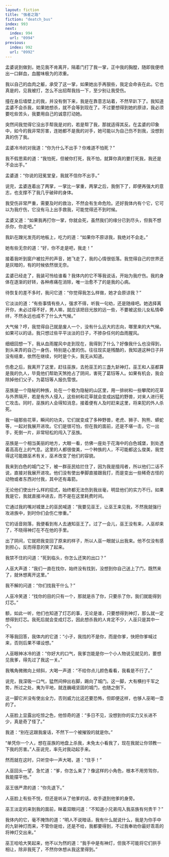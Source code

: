 ```yaml
---
layout: fiction
title: "强者之路"
fiction: "deatch_bus"
index: 993
next:
  index: 994
  url: "0994"
previous:
  index: 992
  url: "0992"
---
```

孟婆说到做到，她见我不肯离开，隔着门打了我一掌，正中我的胸膛，随即我便喷出一口鲜血，血腥味极为的浓重。

我以自己的血肉之躯，承受了这一掌，如果她出手再狠些，我定会命丧在此。它也真是的，见我被打，怎么不出招帮我挡一下，至少别让我受伤。

撞在身后墙壁上的我，并没有倒下来，我是在靠意志站着，不然早趴下了。我知道孟婆不会杀我，如果她想杀，就不会等到现在了。不过要想得到她的原谅，我必须要吃些苦头，我要用自己的诚意打动她。

突然间我觉得它没出手帮我是对的，若是帮了我，那就适得其反。在孟婆的印象中，如今的我非常厉害，连她都不是我的对手，她可能以为自己伤不到我，没想到真的伤了我。

孟婆冷冷的对我道：“你为什么不出手？你难道不怕死？”

我不假思索的道：“我怕死，但被你打死，我不怕，就算你真的要打死我，我还是不会出手。”

孟婆道：“你说的冠冕堂皇，我就不信你不出手。”

说完，孟婆连着出了两掌，一掌比一掌重，两掌之后，我倒下了，即便再强大的意志，也支撑不了我几乎破碎的身体。

我受伤非常严重，需要及时的救治，不然会有生命危险。还好我体内有个它，它可以为我疗伤，它没有马上出手救我，可能觉得还不到时候。

孟婆又道：“如果我再打你一掌，你就会死，虽然我们的缘分已到尽头，但我不想杀你，你走吧。”

我趴在蹭光发亮的地板上，吃力的道：“如果你不原谅我，我绝对不会走。”

她有些无奈的道：“好，你不走是吧，我走！”

接着我听到窗户被拉开的声音，她飞走了，我的心情很低落。我觉得自己的世界还是灰暗的，有的时候依然很无奈。

孟婆已经走了，我装可怜给谁看？我体内的它不等我说话，开始为我疗伤。我的身体在逐渐的好转，各种疼痛在消除，唯一治愈不了的是我的心病。

待恢复的差不多时，我问它道：“你觉得我怎么样做，她才会原谅我？”

它淡淡的道：“有些事情有些人，强求不得，听我一句劝，还是随缘吧。她选择离开你，未必过得不好，男人嘛，就应该把目光放的远一些，不要被这些儿女私情牵绊，不然永远也成不了什么大气候。”

大气候？哼，我觉得自己就是废人一个，没有什么远大的志向，哪里来的大气候。如果可以的话，我只想过些平平淡淡的日子，不掺杂任何的血雨腥风。

细细回想一下，我从血雨腥风中走到现在，我得到了什么？好像我什么也没得到，到头来弄的自己一身伤，特别是心里的伤。往往现实是残酷的，我知道这种日子并没有结束，依然在继续，何时是个头，我无从知道。

伤愈之后，我离开了这里，赶往巫族，去抢巫王的三盏九斩神灯。巫王和人巫都算是我的仇人，毕竟他们帮助天煞抢占了阴间，害死了葛钰等人。如果有机会，我会除掉他们父子，为葛钰等人报仇雪恨。

巫族是一个隐秘的种族，处在一个极为隐秘的山区里，用一排树和一些攀爬的花草与外界隔开，若是有外人侵入，这些树和花草就会变成凶猛的野兽，对来人进行死亡攻击。同时，巫族的人会得知消息，接着便有人及时赶来这里，将来犯的外人杀死。

我一碰那些花草，瞬间的功夫，它们就变成了多种野兽，老虎、狮子、狗熊、蟒蛇等，一起对我展开进攻。它们是很可怕，但在我的面前，还是不堪一击，它一出手，死倒一片，非常轻松的闯入了巫族。

巫族是一个相当美丽的地方，大眼一看，仿佛一座处于花海中的白色城堡，到处透着高高在上的气息。这里的人都很俊美，一个种族的人，不可能都这么俊美，我觉得这可能跟巫术有关，巫术改变了他们的容貌。

我来到白色的城门之下，被一群巫民给拦住了，因为我是擅闯者，所以他们二话不说，直接对我展开进攻。他们没有使出拳脚直接跟我打，而是变出一些稀奇古怪的动物或者东西对付我，其中还有毒箭。

无论他们使出什么样的招式，始终都无法伤到我丝毫，明显他们的实力不行。如果我是它，我就直接冲进去，而不是在这里耗费时间。

它通过我的嘴对城堡上的巫民喊道：“我要见巫王，让巫王来见我，不然我就强行攻进族中，到时你们会伤亡惨重。”

它的话音刚落，我便看到有人去通知巫王了。过了一会儿，巫王没有来，人巫却来了，不晓得神灯在不在他的手里。

出了阴间，它就把我变回了原来的样子，所以人巫一眼就认出我来。他不仅没有感到担心，反而得意的笑了起来。

我禁不住的问道：“死到临头，你怎么还笑的出口？”

人巫大声道：“我们一直在找你，始终没有找到，没想到你自己送上了门，既然来了，就休想离开这里。”

我不解的问道：“你们找我干什么？”

人巫冷笑道：“找你的目的只有一个，那就是杀了你，只要杀了你，我们就能得到灯芯。”

额，如此一听，他们也知道了灯芯的事，无论是谁，只要想得到神灯，那么就一定想得到灯芯。我死后就会变成灯芯，因此想杀我的人肯定不少，人巫只是其中一个。

不等我回答，我体内的它道：“小子，我找的不是你，而是你爹，快把你爹喊过来，否则后果不堪设想。”

人巫眼神冰冷的道：“你好大的口气，我爹岂能是你一个小人物说见就见的，要想见我爹，得先过了我这一关。”

我嘴角微微向上倾斜，大喝一声道：“不给你点儿颜色看看，我看是不行了。”

说完，我深吸一口气，猛然间伸出右脚，踢向了城门。这一脚，大有横扫千军之势，所过之处，夷为平地，就连巍峨坚固的城门，也随之倒下。

这一脚它并没有使出全力，否则威力比这还要恐怖，但即便这样，也够人巫喝一壶的了。

人巫脸上显露出吃惊之色，他惊奇的道：“多日不见，没想到你的实力又长进不少，真是奇了怪了。”

我道：“别在这跟我废话，不然下一个被摧毁的就是你。”

“单凭你一个人，想在巫族的地盘上杀我，未免太小看我了，现在我就让你领教一下我的厉害。”人巫说完，率先对我动起手来。

然而就在这时，只听空中一声大喝，道：“住手！”

人巫回头一望，急忙道：“爹，你怎么来了？像这样的小角色，根本不用劳驾你，我能摆平他。”

巫王很严肃的道：“你先退下。”

人巫脸上有些不悦，但还是听从了他爹的话，收手退到他爹的身旁。

巫王淡定的来到我的面前，眯着双眼问道：“不知道小兄弟闯入我巫族有何贵干？”

我体内的它，毫不掩饰的道：“明人不说暗话，我有什么就说什么，我是为你手中的九斩神灯而来，不管你是给，还是不给，我都要得到，不过我奉劝你最好乖乖的将神灯交出来。”

巫王哈哈大笑起来，他不以为然的道：“我手中是有神灯，但我不可能将它们拱手相让，除非我死了，不然你休想从我这里得到。”